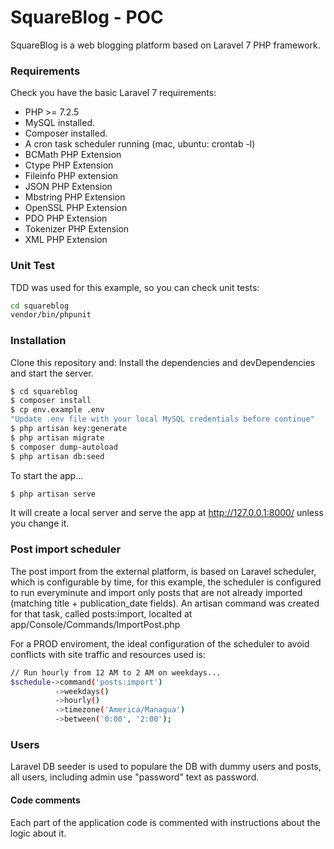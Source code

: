 # SquareBlog - POC

SquareBlog is a web blogging platform based on Laravel 7 PHP framework.

### Requirements

Check you have the basic Laravel 7 requirements:

* PHP >= 7.2.5
* MySQL installed.
* Composer installed.
* A cron task scheduler running (mac, ubuntu: crontab -l)
* BCMath PHP Extension
* Ctype PHP Extension
* Fileinfo PHP extension
* JSON PHP Extension
* Mbstring PHP Extension
* OpenSSL PHP Extension
* PDO PHP Extension
* Tokenizer PHP Extension
* XML PHP Extension

### Unit Test
TDD was used for this example, so you can check unit tests:
```sh
cd squareblog
vendor/bin/phpunit
```

### Installation
Clone this repository and:
Install the dependencies and devDependencies and start the server.

```sh
$ cd squareblog
$ composer install
$ cp env.example .env
"Update .env file with your local MySQL credentials before continue"
$ php artisan key:generate
$ php artisan migrate
$ composer dump-autoload
$ php artisan db:seed
```

To start the app...

```sh
$ php artisan serve
```
It will create a local server and serve the app at http://127.0.0.1:8000/ unless you change it.

### Post import scheduler

The post import from the external platform, is based on Laravel scheduler, which is configurable by time, for this example, the scheduler is configured to run everyminute and import only posts that are not already imported (matching title + publication_date fields).
An artisan command was created for that task, called posts:import, localted at app/Console/Commands/ImportPost.php

For a PROD enviroment, the ideal configuration of the scheduler to avoid conflicts with site traffic and resources used is:
```sh
// Run hourly from 12 AM to 2 AM on weekdays...
$schedule->command('posts:import')
          ->weekdays()
          ->hourly()
          ->timezone('America/Managua')
          ->between('0:00', '2:00');
```

### Users

Laravel DB seeder is used to populare the DB with dummy users and posts, all users, including admin use "password" text as password.

#### Code comments

Each part of the application code is commented with instructions about the logic about it.

